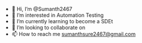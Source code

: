 - 👋 Hi, I’m @Sumanth2467
- 👀 I’m interested in Automation Testing
- 🌱 I’m currently learning to become a SDEt
- 💞️ I’m looking to collaborate on 
- 📫 How to reach me sumanthsure2467@gmail.com

<!---
Sumanth2467/Sumanth2467 is a ✨ special ✨ repository because its `README.md` (this file) appears on your GitHub profile.
You can click the Preview link to take a look at your changes.
--->
